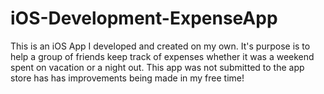 # iOS-Development-ExpenseApp

This is an iOS App I developed and created on my own. 
It's purpose is to help a group of friends keep track of expenses whether it was a weekend spent on vacation  or a night out. 
This app was not submitted to the app store has has improvements being made in my free time!
